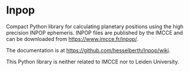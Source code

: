 # Inpop
Compact Python library for calculating planetary positions using the high
precision INPOP ephemeris. INPOP files are published by the IMCCE and
can be downloaded from https://www.imcce.fr/inpop/. 

The documentation is at https://github.com/hesselberth/Inpop/wiki.

This Python library is neither related to IMCCE nor to Leiden University.
